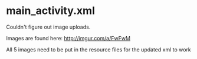 main_activity.xml
=================

Couldn't figure out image uploads.

Images are found here: http://imgur.com/a/FwFwM

All 5 images need to be put in the resource files for the updated xml to work

